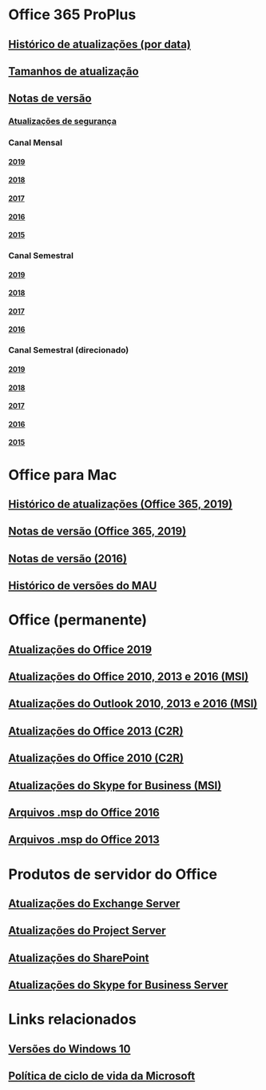 # Office 365 ProPlus
## [Histórico de atualizações (por data)](update-history-office365-proplus-by-date.md)
## [Tamanhos de atualização](download-sizes-office365-proplus-updates.md)

## [Notas de versão](release-notes-office365-proplus.md)

### [Atualizações de segurança](office365-proplus-security-updates.md)

### Canal Mensal
#### [2019](monthly-channel-2019.md)
#### [2018](monthly-channel-2018.md)
#### [2017](monthly-channel-2017.md)
#### [2016](monthly-channel-2016.md)
#### [2015](monthly-channel-2015.md)

### Canal Semestral
#### [2019](semi-annual-channel-2019.md)
#### [2018](semi-annual-channel-2018.md)
#### [2017](semi-annual-channel-2017.md)
#### [2016](semi-annual-channel-2016.md)

### Canal Semestral (direcionado)
#### [2019](semi-annual-channel-targeted-2019.md)
#### [2018](semi-annual-channel-targeted-2018.md)
#### [2017](semi-annual-channel-targeted-2017.md)
#### [2016](semi-annual-channel-targeted-2016.md)
#### [2015](semi-annual-channel-targeted-2015.md)

# Office para Mac
## [Histórico de atualizações (Office 365, 2019)](update-history-office-for-mac.md)
## [Notas de versão (Office 365, 2019)](release-notes-office-for-mac.md)
## [Notas de versão (2016)](release-notes-office-2016-mac.md)
## [Histórico de versões do MAU](release-history-microsoft-autoupdate.md)

# Office (permanente)
## [Atualizações do Office 2019](update-history-office-2019.md)
## [Atualizações do Office 2010, 2013 e 2016 (MSI)](office-updates-msi.md)
## [Atualizações do Outlook 2010, 2013 e 2016 (MSI)](outlook-updates-msi.md)
## [Atualizações do Office 2013 (C2R)](update-history-office-2013.md)
## [Atualizações do Office 2010 (C2R)](update-history-office-2010-click-to-run.md)
## [Atualizações do Skype for Business (MSI)](https://docs.microsoft.com/SkypeForBusiness/sfb-client-updates)
## [Arquivos .msp do Office 2016](msp-files-office-2016.md)
## [Arquivos .msp do Office 2013](msp-files-office-2013.md)

# Produtos de servidor do Office
## [Atualizações do Exchange Server](https://docs.microsoft.com/Exchange/new-features/build-numbers-and-release-dates)
## [Atualizações do Project Server](project-server-updates.md)
## [Atualizações do SharePoint](sharepoint-updates.md)
## [Atualizações do Skype for Business Server](https://docs.microsoft.com/SkypeForBusiness/sfb-server-updates)

# Links relacionados
## [Versões do Windows 10](https://www.microsoft.com/itpro/windows-10/release-information)
## [Política de ciclo de vida da Microsoft](https://support.microsoft.com/lifecycle)
